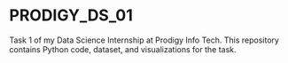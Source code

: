 # PRODIGY_DS_01
Task 1 of my Data Science Internship at Prodigy Info Tech. This repository contains Python code, dataset, and visualizations for the task.
